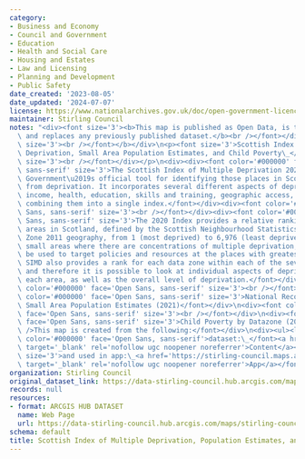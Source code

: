 ```yaml
---
category:
- Business and Economy
- Council and Government
- Education
- Health and Social Care
- Housing and Estates
- Law and Licensing
- Planning and Development
- Public Safety
date_created: '2023-08-05'
date_updated: '2024-07-07'
license: https://www.nationalarchives.gov.uk/doc/open-government-licence/version/3/
maintainer: Stirling Council
notes: "<div><font size='3'><b>This map is published as Open Data, is the most recent,\
  \ and replaces any previously published dataset.</b><br /></font></div>\n<div><b><font\
  \ size='3'><br /></font></b></div>\n<p><font size='3'>Scottish Index of Multiple\
  \ Deprivation, Small Area Population Estimates, and Child Poverty\_</font>\n<div><font\
  \ size='3'><br /></font></div></p>\n<div><div><font color='#000000' face='Open Sans,\
  \ sans-serif' size='3'>The Scottish Index of Multiple Deprivation 2020 is the Scottish\
  \ Government\u2019s official tool for identifying those places in Scotland suffering\
  \ from deprivation. It incorporates several different aspects of deprivation (employment,\
  \ income, health, education, skills and training, geographic access, crime and housing),\
  \ combining them into a single index.</font></div><div><font color='#000000' face='Open\
  \ Sans, sans-serif' size='3'><br /></font></div><div><font color='#000000' face='Open\
  \ Sans, sans-serif' size='3'>The 2020 Index provides a relative ranking for small\
  \ areas in Scotland, defined by the Scottish Neighbourhood Statistics (SNS) Data\
  \ Zone 2011 geography, from 1 (most deprived) to 6,976 (least deprived). By identifying\
  \ small areas where there are concentrations of multiple deprivation, the SIMD can\
  \ be used to target policies and resources at the places with greatest need. The\
  \ SIMD also provides a rank for each data zone within each of the seven domains,\
  \ and therefore it is possible to look at individual aspects of deprivation for\
  \ each area, as well as the overall level of deprivation.</font></div></div>\n<div><font\
  \ color='#000000' face='Open Sans, sans-serif' size='3'><br /></font></div>\n<div><font\
  \ color='#000000' face='Open Sans, sans-serif' size='3'>National Records of Scotland\
  \ Small Area Population Estimates (2021)</font></div>\n<div><font color='#000000'\
  \ face='Open Sans, sans-serif' size='3'><br /></font></div>\n<div><font color='#000000'\
  \ face='Open Sans, sans-serif' size='3'>Child Poverty by Datazone (2022/23)<br /><br\
  \ />This map is created from the following:</font></div>\n<div><ul><li><font size='3'><font\
  \ color='#000000' face='Open Sans, sans-serif'>dataset:\_</font><a href='https://stirling-council.maps.arcgis.com/home/item.html?id=c14b811acd4145c78f3bdddb1e376d59#overview'\
  \ target='_blank' rel='nofollow ugc noopener noreferrer'>Content</a></font></li><li><font\
  \ size='3'>and used in app:\_<a href='https://stirling-council.maps.arcgis.com/home/item.html?id=f9d119c2e6f345aeb1eeabd53741456c#overview'\
  \ target='_blank' rel='nofollow ugc noopener noreferrer'>App</a></font></li></ul></div>"
organization: Stirling Council
original_dataset_link: https://data-stirling-council.hub.arcgis.com/maps/stirling-council::scottish-index-of-multiple-deprivation-population-estimates-and-child-poverty
records: null
resources:
- format: ARCGIS HUB DATASET
  name: Web Page
  url: https://data-stirling-council.hub.arcgis.com/maps/stirling-council::scottish-index-of-multiple-deprivation-population-estimates-and-child-poverty
schema: default
title: Scottish Index of Multiple Deprivation, Population Estimates, and Child Poverty
---
```

